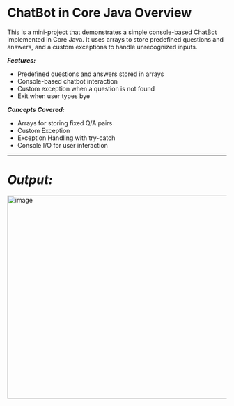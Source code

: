 # ChatBot in Core Java Overview

This is a mini-project that demonstrates a simple console-based ChatBot implemented in Core Java.
It uses arrays to store predefined questions and answers, and a custom exceptions to handle unrecognized inputs.

***Features:***

* Predefined questions and answers stored in arrays
* Console-based chatbot interaction
* Custom exception when a question is not found
* Exit when user types bye

***Concepts Covered:***

* Arrays for storing fixed Q/A pairs
* Custom Exception 
* Exception Handling with try-catch
* Console I/O for user interaction
---
# *Output:*
<img width="787" height="467" alt="image" src="https://github.com/user-attachments/assets/3591598b-f843-4af3-bc67-86729dc63f23" />

